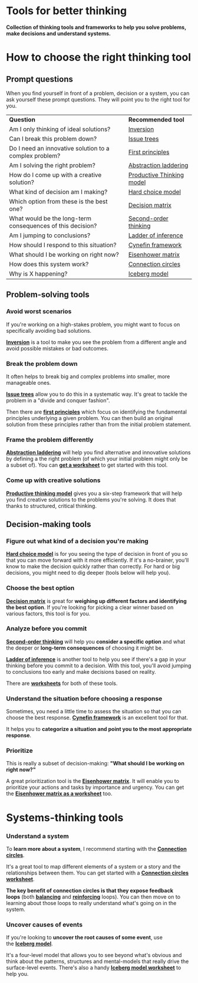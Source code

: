 # Tools for better thinking

**Collection of thinking tools and frameworks to help you solve problems, make decisions and understand systems.**

# How to choose the right thinking tool

## **Prompt questions**

When you find yourself in front of a problem, decision or a system, you can ask yourself these prompt questions. They will point you to the right tool for you.

|     |     |
| --- | --- |
| **Question** | **Recommended tool** |
| Am I only thinking of ideal solutions? | [Inversion](/problem_solving/inversion) |
| Can I break this problem down? | [Issue trees](/problem_solving/issue_trees) |
| Do I need an innovative solution to a complex problem? | [First principles](/problem_solving/first_principles) |
| Am I solving the right problem? | [Abstraction laddering](/problem_solving/abstraction_laddering) |
| How do I come up with a creative solution? | [Productive Thinking model](/problem_solving/productive_thinking_model) |
| What kind of decision am I making? | [Hard choice model](/decision_making/hard_choice_model) |
| Which option from these is the best one? | [Decision matrix](/decision_making/decision_matrix) |
| What would be the long-term consequences of this decision? | [Second-order thinking](/decision_making/second_order_thinking) |
| Am I jumping to conclusions? | [Ladder of inference](/decision_making/ladder_of_inference) |
| How should I respond to this situation? | [Cynefin framework](/decision_making/cynefin_framework) |
| What should I be working on right now? | [Eisenhower matrix](/decision_making/eisenhower_matrix) |
| How does this system work? | [Connection circles](/systems_thinking/connection_circles) |
| Why is X happening? | [Iceberg model](/systems_thinking/iceberg_model) |

## **Problem-solving tools**

### **Avoid worst scenarios**

If you're working on a high-stakes problem, you might want to focus on specifically avoiding bad solutions.

**[Inversion](/problem_solving/inversion)** is a tool to make you see the problem from a different angle and avoid possible mistakes or bad outcomes.

### **Break the problem down**

It often helps to break big and complex problems into smaller, more manageable ones.

**[Issue trees](/problem_solving/issue_trees)** allow you to do this in a systematic way. It's great to tackle the problem in a "divide and conquer fashion".

Then there are **[first principles](/problem_solving/first_principles)** which focus on identifying the fundamental principles underlying a given problem. You can then build an original solution from these principles rather than from the initial problem statement.

### **Frame the problem differently**

**[Abstraction laddering](/problem_solving/abstraction_laddering)** will help you find alternative and innovative solutions by defining a the right problem (of which your initial problem might only be a subset of). You can **[get a worksheet](https://gumroad.com/l/untools-worksheets)** to get started with this tool.

### **Come up with creative solutions**

**[Productive thinking model](/problem_solving/productive_thinking_model)** gives you a six-step framework that will help you find creative solutions to the problems you're solving. It does that thanks to structured, critical thinking.

## **Decision-making tools**

### **Figure out what kind of a decision you're making**

**[Hard choice model](/decision_making/hard_choice_model)** is for you seeing the type of decision in front of you so that you can move forward with it more efficiently. If it's a no-brainer, you'll know to make the decision quickly rather than correctly. For hard or big decisions, you might need to dig deeper (tools below will help you).

### **Choose the best option**

**[Decision matrix](/decision_making/decision_matrix)** is great for **weighing up different factors and identifying the best option**. If you're looking for picking a clear winner based on various factors, this tool is for you.

### **Analyze before you commit**

**[Second-order thinking](/decision_making/second_order_thinking)** will help you **consider a specific option** and what the deeper or **long-term consequences** of choosing it might be.

**[Ladder of inference](/decision_making/ladder_of_inference)** is another tool to help you see if there's a gap in your thinking before you commit to a decision. With this tool, you'll avoid jumping to conclusions too early and make decisions based on reality.

There are **[worksheets](https://gumroad.com/l/untools-worksheets)** for both of these tools.

### **Understand the situation before choosing a response**

Sometimes, you need a little time to assess the situation so that you can choose the best response. **[Cynefin framework](/decision_making/cynefin_framework)** is an excellent tool for that.

It helps you to **categorize a situation and point you to the most appropriate response**.

### **Prioritize**

This is really a subset of decision-making: **"What should I be working on right now?"**

A great prioritization tool is the **[Eisenhower matrix](/decision_making/eisenhower_matrix)**. It will enable you to prioritize your actions and tasks by importance and urgency. You can get the **[Eisenhower matrix as a worksheet](https://gumroad.com/l/untools-worksheets)** too.

# **Systems-thinking tools**

### **Understand a system**

To **learn more about a system**, I recommend starting with the **[Connection circles](/systems_thinking/connection_circles)**.

It's a great tool to map different elements of a system or a story and the relationships between them. You can get started with a **[Connection circles worksheet](https://gumroad.com/l/untools-worksheets)**.

**The key benefit of** **connection circles is that they expose feedback loops** (both **[balancing](/systems_thinking/balancing_feedback_loop)** and **[reinforcing](/systems_thinking/reinforcing_feedback_loop)** loops). You can then move on to learning about those loops to really understand what's going on in the system.

### **Uncover causes of events**

If you're looking to **uncover the root causes of some event**, use the **[Iceberg model](/systems_thinking/iceberg_model)**.

It's a four-level model that allows you to see beyond what's obvious and think about the patterns, structures and mental-models that really drive the surface-level events. There's also a handy **[Iceberg model worksheet](https://gumroad.com/l/untools-worksheets)** to help you.